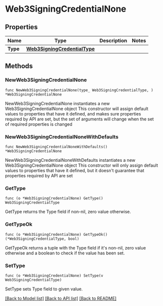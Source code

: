 # Web3SigningCredentialNone

## Properties

Name | Type | Description | Notes
------------ | ------------- | ------------- | -------------
**Type** | [**Web3SigningCredentialType**](Web3SigningCredentialType.md) |  | 

## Methods

### NewWeb3SigningCredentialNone

`func NewWeb3SigningCredentialNone(type_ Web3SigningCredentialType, ) *Web3SigningCredentialNone`

NewWeb3SigningCredentialNone instantiates a new Web3SigningCredentialNone object
This constructor will assign default values to properties that have it defined,
and makes sure properties required by API are set, but the set of arguments
will change when the set of required properties is changed

### NewWeb3SigningCredentialNoneWithDefaults

`func NewWeb3SigningCredentialNoneWithDefaults() *Web3SigningCredentialNone`

NewWeb3SigningCredentialNoneWithDefaults instantiates a new Web3SigningCredentialNone object
This constructor will only assign default values to properties that have it defined,
but it doesn't guarantee that properties required by API are set

### GetType

`func (o *Web3SigningCredentialNone) GetType() Web3SigningCredentialType`

GetType returns the Type field if non-nil, zero value otherwise.

### GetTypeOk

`func (o *Web3SigningCredentialNone) GetTypeOk() (*Web3SigningCredentialType, bool)`

GetTypeOk returns a tuple with the Type field if it's non-nil, zero value otherwise
and a boolean to check if the value has been set.

### SetType

`func (o *Web3SigningCredentialNone) SetType(v Web3SigningCredentialType)`

SetType sets Type field to given value.



[[Back to Model list]](../README.md#documentation-for-models) [[Back to API list]](../README.md#documentation-for-api-endpoints) [[Back to README]](../README.md)



